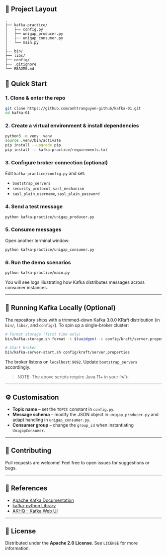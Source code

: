 
## 📂 Project Layout

```text
.
├── kafka-practice/         
│   ├── config.py            
│   ├── unigap_producer.py  
│   ├── unigap_consumer.py   
│   └── main.py       
│
├── bin/                     
├── libs/                   
├── config/                  
├── .gitignore               
└── README.md                
```


## 🚀 Quick Start

### 1. Clone & enter the repo
```bash
git clone https://github.com/anhtranguyen-github/kafka-01.git
cd kafka-01
```

### 2. Create a virtual environment & install dependencies
```bash
python3 -m venv .venv
source .venv/bin/activate
pip install --upgrade pip
pip install -r kafka-practice/requirements.txt
```

### 3. Configure broker connection (optional)
Edit `kafka-practice/config.py` and set:
* `bootstrap_servers`
* `security_protocol`, `sasl_mechanism`
* `sasl_plain_username`, `sasl_plain_password`

### 4. Send a test message
```bash
python kafka-practice/unigap_producer.py
```

### 5. Consume messages
Open another terminal window:
```bash
python kafka-practice/unigap_consumer.py
```

### 6. Run the demo scenarios
```bash
python kafka-practice/main.py
```
You will see logs illustrating how Kafka distributes messages across consumer instances.

---

## 🧪 Running Kafka Locally (Optional)
The repository ships with a trimmed-down Kafka 3.0.0 KRaft distribution (in `bin/`, `libs/`, and `config/`).  To spin up a single-broker cluster:
```bash
# Format storage (first time only)
bin/kafka-storage.sh format -t $(uuidgen) -c config/kraft/server.properties

# Start broker
bin/kafka-server-start.sh config/kraft/server.properties
```
The broker listens on `localhost:9092`.  Update `bootstrap_servers` accordingly.

> NOTE: The above scripts require Java 11+ in your `PATH`.

---

## ⚙️ Customisation
* **Topic name** – set the `TOPIC` constant in `config.py`.
* **Message schema** – modify the JSON object in `unigap_producer.py` and adapt handling in `unigap_consumer.py`.
* **Consumer group** – change the `group_id` when instantiating `UnigapConsumer`.

---

## 🤝 Contributing
Pull requests are welcome!  Feel free to open issues for suggestions or bugs.

---

## 📖 References
* [Apache Kafka Documentation](https://kafka.apache.org/documentation/)
* [kafka-python Library](https://github.com/dpkp/kafka-python)
* [AKHQ – Kafka Web UI](https://akhq.io/)

---

## 📝 License

Distributed under the **Apache 2.0 License**.  See `LICENSE` for more information. 